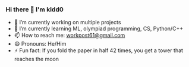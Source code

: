 ### Hi there 👋 I'm kldd0

- 🔭 I’m currently working on multiple projects
- 🌱 I’m currently learning ML, olympiad programming, CS, Python/C++
- 📫 How to reach me: workpost61@gmail.com
- 😄 Pronouns: He/Him
- ⚡ Fun fact: If you fold the paper in half 42 times, you get a tower that reaches the moon

